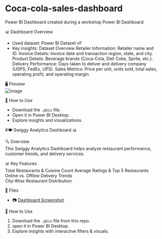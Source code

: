 # Coca-cola-sales-dashboard
Power BI Dashboard created during a workshop
Power BI Dashboard  

📊 Dashboard Overview  
- Used dataset: Power BI Dataset vF 
- Key insights: Dataset Overview
Retailer Information: Retailer name and ID.
Invoice Details: Invoice date and transaction region, state, and city.
Product Details: Beverage brands (Coca-Cola, Diet Coke, Sprite, etc.).
Delivery Performance: Days taken to deliver and delivery company (USPS, FedEx, UPS).
Sales Metrics: Price per unit, units sold, total sales, operating profit, and operating margin.
 

🖥️ Preview  
  ![image](https://github.com/user-attachments/assets/c9653263-b530-43ad-ba4a-d31376fd0bcf)


🚀 How to Use  
- Download the `.pbix` file.  
- Open it in Power BI Desktop.  
- Explore insights and visualizations.  


#🍽️ Swiggy Analytics Dashboard 📊

 🔍 Overview  
This Swiggy Analytics Dashboard helps analyze restaurant performance, customer trends, and delivery services.

 📊 Key Features  
Total Restaurants & Cuisine Count
Average Ratings & Top 5 Restaurants  
Online vs. Offline Delivery Trends  
City-Wise Restaurant Distribution  

📂 Files   
- 📷 [Dashboard Screenshot](![image](https://github.com/user-attachments/assets/e5393bd2-89e8-4d47-aff8-b99ed2eba48c)
)  

🚀 How to Use  
1. Download the `.pbix` file from this repo.  
2. open it in Power BI Desktop.  
3. Explore insights with interactive filters & visuals.  


